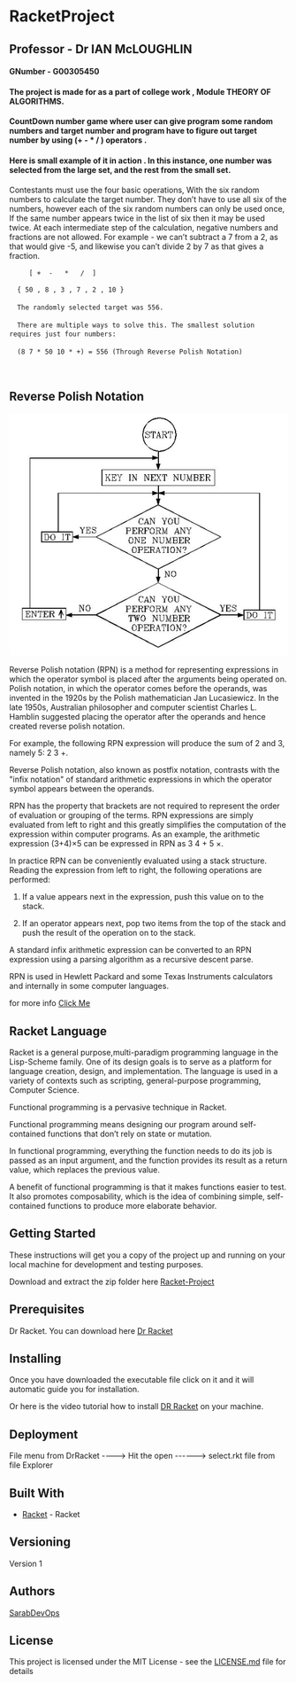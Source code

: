 # RacketProject


##  Professor - Dr IAN McLOUGHLIN


#### GNumber - G00305450

#### The project is made for as a part of college work , Module  THEORY OF ALGORITHMS.

#### CountDown number game where user can give program some random numbers and target number and program have to figure out target number by using (+ - * / ) operators .

#### Here is small example of it in action .  In this instance, one number was selected from the large set, and the rest from the small set.

Contestants must use the four basic operations, With the six random numbers to calculate the target number. They don’t have to use all six of the numbers, however each of the six random numbers can only be used once, If the same number appears twice in the list of six then it may be used twice. At each intermediate step of the calculation, negative numbers and fractions are not allowed. For example - we can’t subtract a 7 from a 2, as that would give -5, and likewise you can’t divide 2 by 7 as that gives a fraction.

```
     [ +  -   *   /  ]
```

```
  { 50 , 8 , 3 , 7 , 2 , 10 }
  
  The randomly selected target was 556.
  
  There are multiple ways to solve this. The smallest solution requires just four numbers:
  
  (8 7 * 50 10 * +) = 556 (Through Reverse Polish Notation)
  
  
```

## Reverse Polish Notation

![](https://github.com/sarabDevOps/RacketProject/blob/main/rpn.JPG)

 Reverse Polish notation (RPN) is a method for representing expressions in which the operator symbol is placed after the arguments being operated on. Polish notation, in which the operator comes before the operands, was invented in the 1920s by the Polish mathematician Jan Lucasiewicz. In the late 1950s, Australian philosopher and computer scientist Charles L. Hamblin suggested placing the operator after the operands and hence created reverse polish notation.

For example, the following RPN expression will produce the sum of 2 and 3, namely 5: 2 3 +.

Reverse Polish notation, also known as postfix notation, contrasts with the "infix notation" of standard arithmetic expressions in which the operator symbol appears between the operands.

RPN has the property that brackets are not required to represent the order of evaluation or grouping of the terms. RPN expressions are simply evaluated from left to right and this greatly simplifies the computation of the expression within computer programs. As an example, the arithmetic expression (3+4)×5 can be expressed in RPN as 3 4 + 5 ×.

In practice RPN can be conveniently evaluated using a stack structure. Reading the expression from left to right, the following operations are performed:

1. If a value appears next in the expression, push this value on to the stack.

2. If an operator appears next, pop two items from the top of the stack and push the result of the operation on to the stack.

A standard infix arithmetic expression can be converted to an RPN expression using a parsing algorithm as a recursive descent parse.

RPN is used in Hewlett Packard and some Texas Instruments calculators and internally in some computer languages. 

for more info [Click Me ](https://en.wikipedia.org/wiki/Reverse_Polish_notation)

## Racket Language

Racket is a general purpose,multi-paradigm programming language in the Lisp-Scheme family. One of its design goals is to serve as a platform for language creation, design, and implementation. The language is used in a variety of contexts such as scripting, general-purpose programming, Computer Science.

Functional programming is a pervasive technique in Racket.

Functional programming means designing our program around self-contained functions that don’t rely on state or mutation.

In functional programming, everything the function needs to do its job is passed as an input argument, and the function provides its result as a return value, which replaces the previous value.

A benefit of functional programming is that it makes functions easier to test. It also promotes com­pos­abil­ity, which is the idea of combining simple, self-contained functions to produce more elaborate behavior.

## Getting Started

These instructions will get you a copy of the project up and running on your local machine for development and testing purposes. 

Download and extract the zip folder here [Racket-Project](https://github.com/sarabDevOps/RacketProject/archive/master.zip)

## Prerequisites

Dr Racket. You can download here [Dr Racket](https://download.racket-lang.org/)


## Installing

Once you have downloaded the executable file click on it and it will automatic guide you for installation.

Or here is the video tutorial how to install [DR Racket](https://www.youtube.com/watch?v=UOqcLGGKVr8) on your machine. 






## Deployment

File menu from DrRacket ----> Hit the open ------>  select.rkt file from file Explorer 


## Built With

* [Racket](https://download.racket-lang.org/) - Racket 



## Versioning

Version 1


## Authors

[SarabDevOps](https://github.com/sarabDevOps)


## License

This project is licensed under the MIT License - see the [LICENSE.md](https://github.com/sarabDevOps/Racket-Project/blob/master/LICENSE) file for details








 
